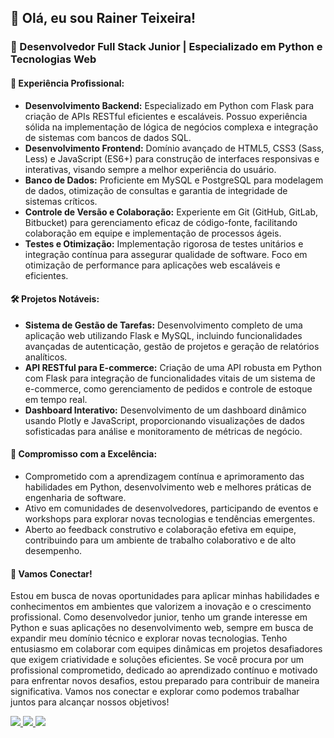 ## 👋 Olá, eu sou Rainer Teixeira!

### 🚀 Desenvolvedor Full Stack Junior | Especializado em Python e Tecnologias Web

#### 💼 Experiência Profissional:

- **Desenvolvimento Backend:** Especializado em Python com Flask para criação de APIs RESTful eficientes e escaláveis. Possuo experiência sólida na implementação de lógica de negócios complexa e integração de sistemas com bancos de dados SQL.
- **Desenvolvimento Frontend:** Domínio avançado de HTML5, CSS3 (Sass, Less) e JavaScript (ES6+) para construção de interfaces responsivas e interativas, visando sempre a melhor experiência do usuário.
- **Banco de Dados:** Proficiente em MySQL e PostgreSQL para modelagem de dados, otimização de consultas e garantia de integridade de sistemas críticos.
- **Controle de Versão e Colaboração:** Experiente em Git (GitHub, GitLab, Bitbucket) para gerenciamento eficaz de código-fonte, facilitando colaboração em equipe e implementação de processos ágeis.
- **Testes e Otimização:** Implementação rigorosa de testes unitários e integração contínua para assegurar qualidade de software. Foco em otimização de performance para aplicações web escaláveis e eficientes.

#### 🛠️ Projetos Notáveis:

- **Sistema de Gestão de Tarefas:** Desenvolvimento completo de uma aplicação web utilizando Flask e MySQL, incluindo funcionalidades avançadas de autenticação, gestão de projetos e geração de relatórios analíticos.
- **API RESTful para E-commerce:** Criação de uma API robusta em Python com Flask para integração de funcionalidades vitais de um sistema de e-commerce, como gerenciamento de pedidos e controle de estoque em tempo real.
- **Dashboard Interativo:** Desenvolvimento de um dashboard dinâmico usando Plotly e JavaScript, proporcionando visualizações de dados sofisticadas para análise e monitoramento de métricas de negócio.

#### 🧠 Compromisso com a Excelência:

- Comprometido com a aprendizagem contínua e aprimoramento das habilidades em Python, desenvolvimento web e melhores práticas de engenharia de software.
- Ativo em comunidades de desenvolvedores, participando de eventos e workshops para explorar novas tecnologias e tendências emergentes.
- Aberto ao feedback construtivo e colaboração efetiva em equipe, contribuindo para um ambiente de trabalho colaborativo e de alto desempenho.

#### 🤝 Vamos Conectar!

Estou em busca de novas oportunidades para aplicar minhas habilidades e conhecimentos em ambientes que valorizem a inovação e o crescimento profissional. Como desenvolvedor junior, tenho um grande interesse em Python e suas aplicações no desenvolvimento web, sempre em busca de expandir meu domínio técnico e explorar novas tecnologias. Tenho entusiasmo em colaborar com equipes dinâmicas em projetos desafiadores que exigem criatividade e soluções eficientes. Se você procura por um profissional comprometido, dedicado ao aprendizado contínuo e motivado para enfrentar novos desafios, estou preparado para contribuir de maneira significativa. Vamos nos conectar e explorar como podemos trabalhar juntos para alcançar nossos objetivos!


<p>
  <a href="mailto:raineroliveira94@hotmail.com" alt="Hotmail">
    <img src="https://img.shields.io/badge/hotmail-D14836?style=for-the-badge&logo=gmail&logoColor=white" />
  </a>
  
  <a href="https://linkedin.com/in/rainerteixeira" alt="Linkedin">
    <img src="https://img.shields.io/badge/LinkedIn-0077B5?style=for-the-badge&logo=linkedin&logoColor=white" />
  </a>
  
  <a href="https://github.com/RainerTeixeira" alt="GitHub">
    <img src="https://img.shields.io/badge/GitHub-100000?style=for-the-badge&logo=github&logoColor=white" />
  </a>
</p>
